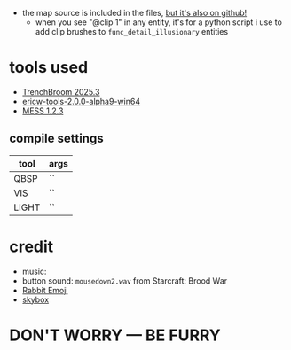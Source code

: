 - the map source is included in the files, [but it's also on github!](https://github.com/spacehare/quake-maps)
  - when you see "@clip 1" in any entity, it's for a python script i use to add clip brushes to `func_detail_illusionary` entities

# tools used

- [TrenchBroom 2025.3](https://trenchbroom.github.io/)
- [ericw-tools-2.0.0-alpha9-win64](https://github.com/ericwa/ericw-tools/releases/tag/2.0.0-alpha9)
- [MESS 1.2.3](https://pwitvoet.github.io/mess/)

## compile settings

| tool  | args |
| ----- | ---- |
| QBSP  | ``   |
| VIS   | ``   |
| LIGHT | ``   |

# credit

- music:
- button sound: `mousedown2.wav` from Starcraft: Brood War
- [Rabbit Emoji](https://github.com/googlefonts/noto-emoji/blob/main/svg/emoji_u1f407.svg)
- [skybox](https://www.slipseer.com/index.php?resources/tga-conversion-of-bumbadidas-skyboxes.481/)

# DON'T WORRY — BE FURRY
